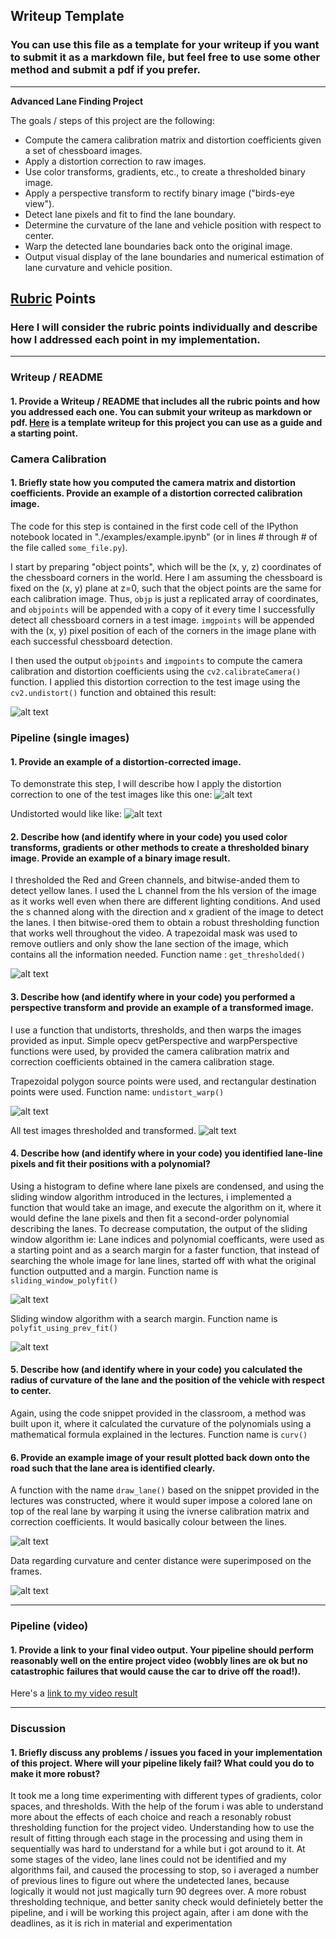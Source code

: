 ## Writeup Template

### You can use this file as a template for your writeup if you want to submit it as a markdown file, but feel free to use some other method and submit a pdf if you prefer.

---

**Advanced Lane Finding Project**

The goals / steps of this project are the following:

* Compute the camera calibration matrix and distortion coefficients given a set of chessboard images.
* Apply a distortion correction to raw images.
* Use color transforms, gradients, etc., to create a thresholded binary image.
* Apply a perspective transform to rectify binary image ("birds-eye view").
* Detect lane pixels and fit to find the lane boundary.
* Determine the curvature of the lane and vehicle position with respect to center.
* Warp the detected lane boundaries back onto the original image.
* Output visual display of the lane boundaries and numerical estimation of lane curvature and vehicle position.

[//]: # (Image References)

[image1]: ./examples/undistort_output.png "Undistorted"
[image2]: ./test_images/test1.jpg "Road Transformed"
[image3]: ./examples/binary_combo_example.jpg "Binary Example"
[image4]: ./examples/warped_straight_lines.jpg "Warp Example"
[image5]: ./examples/color_fit_lines.png "Fit Visual"
[image6]: ./examples/example_output.png "Output"
[image7]: ./output_images/output_2_1.png "Calibration"
[image8]: ./output_images/output_6_1.png
[image9]: ./output_images/output_6_2.png "Road thresholded"
[image10]: ./output_images/output_6_3.png "Road thresholded & transformed"
[image11]: ./output_images/output_7_0.png "Test images pipelined"
[image12]: ./output_images/output_9_1.png 
[image13]: ./output_images/output_9_2.png
[image14]: ./output_images/output_11_1.png "Sliding window"
[image15]: ./output_images/output_13_1.png "Sliding window based on prev"
[image16]: ./output_images/output_17_1.png
[image17]: ./output_images/output_17_2.png "Lane super-imposed"
[image18]: ./output_images/output_19_1.png "Lane super-imposed with info"
[image19]: ./output_images/output_3_1.png "Undistorted"
[video1]: ./project_video.mp4 "Video"

## [Rubric](https://review.udacity.com/#!/rubrics/571/view) Points

### Here I will consider the rubric points individually and describe how I addressed each point in my implementation.  

---

### Writeup / README

#### 1. Provide a Writeup / README that includes all the rubric points and how you addressed each one.  You can submit your writeup as markdown or pdf.  [Here](https://github.com/udacity/CarND-Advanced-Lane-Lines/blob/master/writeup_template.md) is a template writeup for this project you can use as a guide and a starting point.  



### Camera Calibration

#### 1. Briefly state how you computed the camera matrix and distortion coefficients. Provide an example of a distortion corrected calibration image.

The code for this step is contained in the first code cell of the IPython notebook located in "./examples/example.ipynb" (or in lines # through # of the file called `some_file.py`).  

I start by preparing "object points", which will be the (x, y, z) coordinates of the chessboard corners in the world. Here I am assuming the chessboard is fixed on the (x, y) plane at z=0, such that the object points are the same for each calibration image.  Thus, `objp` is just a replicated array of coordinates, and `objpoints` will be appended with a copy of it every time I successfully detect all chessboard corners in a test image.  `imgpoints` will be appended with the (x, y) pixel position of each of the corners in the image plane with each successful chessboard detection.  

I then used the output `objpoints` and `imgpoints` to compute the camera calibration and distortion coefficients using the `cv2.calibrateCamera()` function.  I applied this distortion correction to the test image using the `cv2.undistort()` function and obtained this result: 

![alt text][image7]

### Pipeline (single images)

#### 1. Provide an example of a distortion-corrected image.

To demonstrate this step, I will describe how I apply the distortion correction to one of the test images like this one:
![alt text][image2]

Undistorted would like like: 
![alt text][image19]

#### 2. Describe how (and identify where in your code) you used color transforms, gradients or other methods to create a thresholded binary image.  Provide an example of a binary image result.

I thresholded the Red and Green channels, and bitwise-anded them to detect yellow lanes. I used the L channel from the hls version of the image as it works well even when there are different lighting conditions. And used the s channed along with the direction and x gradient of the image to detect the lanes. I then bitwise-ored them to obtain a robust thresholding function that works well throughout the video. A trapezoidal mask was used to remove outliers and only show the lane section of the image, which contains all the information needed. Function name : `get_thresholded()`

![alt text][image9]

#### 3. Describe how (and identify where in your code) you performed a perspective transform and provide an example of a transformed image.

I use a function that undistorts, thresholds, and then warps the images provided as input. Simple opecv getPerspective and warpPerspective functions were used, by provided the camera calibration matrix and correction coefficients obtained in the camera calibration stage.

Trapezoidal polygon source points were used, and rectangular destination points were used. Function name: `undistort_warp()`


![alt text][image10]

All test images thresholded and transformed.
![alt text][image11]


#### 4. Describe how (and identify where in your code) you identified lane-line pixels and fit their positions with a polynomial?

Using a histogram to define where lane pixels are condensed, and using the sliding window algorithm introduced in the lectures, i implemented a function that would take an image, and execute the algorithm on it, where it would define the lane pixels and then fit a second-order polynomial describing the lanes. To decrease computation, the output of the sliding window algorithm ie: Lane indices and polynomial coefficants, were used as a starting point and as a search margin for a faster function, that instead of searching the whole image for lane lines, started off with what the original function outputted and a margin. Function name is `sliding_window_polyfit()`

![alt text][image14]

Sliding window algorithm with a search margin. Function name is `polyfit_using_prev_fit()`

![alt text][image15]

#### 5. Describe how (and identify where in your code) you calculated the radius of curvature of the lane and the position of the vehicle with respect to center.

Again, using the code snippet provided in the classroom, a method was built upon it, where it calculated the curvature of the polynomials using a mathematical formula explained in the lectures. Function name is `curv()`

#### 6. Provide an example image of your result plotted back down onto the road such that the lane area is identified clearly.

A function with the name `draw_lane()` based on the snippet provided in the lectures was constructed, where it would super impose a colored lane on top of the real lane by warping it using the ivnerse calibration matrix and correction coefficients. It would basically colour between the lines.

![alt text][image17]

Data regarding curvature and center distance were superimposed on the frames.

![alt text][image18]


---

### Pipeline (video)

#### 1. Provide a link to your final video output.  Your pipeline should perform reasonably well on the entire project video (wobbly lines are ok but no catastrophic failures that would cause the car to drive off the road!).

Here's a [link to my video result](./project_video_output.mp4)

---

### Discussion

#### 1. Briefly discuss any problems / issues you faced in your implementation of this project.  Where will your pipeline likely fail?  What could you do to make it more robust?


It took me a long time experimenting with different types of gradients, color spaces, and thresholds. With the help of the forum i was able to understand more about the effects of each choice and reach a resonably robust thresholding function for the project video. Understanding how to use the result of fitting through each stage in the processing and using them in sequentially was hard to understand for a while but i got around to it. At some stages of the video, lane lines could not be identified and my algorithms fail, and caused the processing to stop, so i averaged a number of previous lines to figure out where the undetected lanes, because logically it would not just magically turn 90 degrees over. A more robust thresholding technique, and better sanity check would definietely better the pipeline, and i will be working this project again, after i am done with the deadlines, as it is rich in material and experimentation

